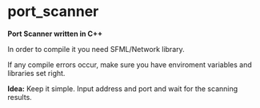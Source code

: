 # port_scanner
**Port Scanner written in C++**

In order to compile it you need SFML/Network library.

If any compile errors occur, make sure you have enviroment variables and libraries set right.

**Idea:**
Keep it simple. 
Input address and port and wait for the scanning results.
